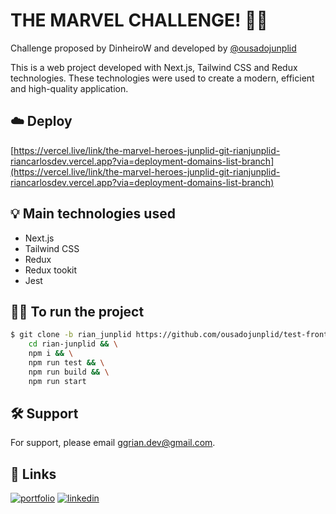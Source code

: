 # THE MARVEL CHALLENGE! 🦸‍♂️

Challenge proposed by DinheiroW and developed by [@ousadojunplid](https://www.github.com/ousadojunplid)

This is a web project developed with Next.js, Tailwind CSS and Redux technologies. These technologies were used to create a modern, efficient and high-quality application.

## ☁️ Deploy

[https://vercel.live/link/the-marvel-heroes-junplid-git-rianjunplid-riancarlosdev.vercel.app?via=deployment-domains-list-branch](https://vercel.live/link/the-marvel-heroes-junplid-git-rianjunplid-riancarlosdev.vercel.app?via=deployment-domains-list-branch)

## 💡 Main technologies used

- Next.js
- Tailwind CSS
- Redux
- Redux tookit
- Jest

## 🏃‍♂️ To run the project

```bash
$ git clone -b rian_junplid https://github.com/ousadojunplid/test-frontend.git && \
    cd rian-junplid && \
    npm i && \
    npm run test && \
    npm run build && \
    npm run start
```

## 🛠️ Support

For support, please email ggrian.dev@gmail.com.

## 🔗 Links

[![portfolio](https://img.shields.io/badge/my_portfolio-000?style=for-the-badge&logo=ko-fi&logoColor=white)](https://rian-junplid.vercel.app/)
[![linkedin](https://img.shields.io/badge/linkedin-0A66C2?style=for-the-badge&logo=linkedin&logoColor=white)](https://www.linkedin.com/in/rian-junplid-08675b275/)
